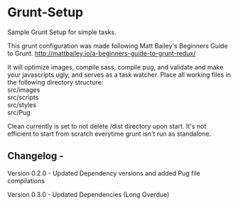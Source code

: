 # Grunt-Setup
Sample Grunt Setup for simple tasks.

This grunt configuration was made following Matt Bailey's Beginners Guide to Grunt.
http://mattbailey.io/a-beginners-guide-to-grunt-redux/

It will optimize images, compile sass, compile pug, and validate and make your javascripts ugly, and serves as a task watcher. Place all working files in the following directory structure:
<br>src/images
<br>src/scripts
<br>src/styles
<br>src/Pug

Clean currently is set to not delete /dist directory upon start. It's not efficient to start from scratch everytime grunt isn't run as standalone. 


Changelog -
------------
Version 0.2.0 - Updated Dependency versions and added Pug file compilations

Version 0.3.0 - Updated Dependencies (Long Overdue)
